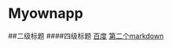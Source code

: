 # Myownapp
##二级标题
####四级标题
[百度](http://baidu.com)
[第二个markdown](http://github.com/Finger-crossed/Myownapp/new/master/second)

